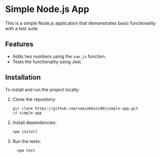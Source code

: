 # Simple Node.js App

This is a simple Node.js application that demonstrates basic functionality with a test suite.

## Features

- Adds two numbers using the `sum.js` function.
- Tests the functionality using Jest.

## Installation

To install and run the project locally:

1. Clone the repository:
   ```bash
   git clone https://github.com/samiabbasi00/simple-app.git
   cd simple-app
2. Install dependencies:
   ```bash
   npm install

3. Run the tests:
   ```bash
     npm test
